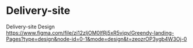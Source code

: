 # Delivery-site
Delivery-site
Design https://www.figma.com/file/zi12zljOM0lfRj5xR5vjqy/Greendy-landing-Pages?type=design&node-id=0-1&mode=design&t=zeozrOP3ygb4W3Oj-0
